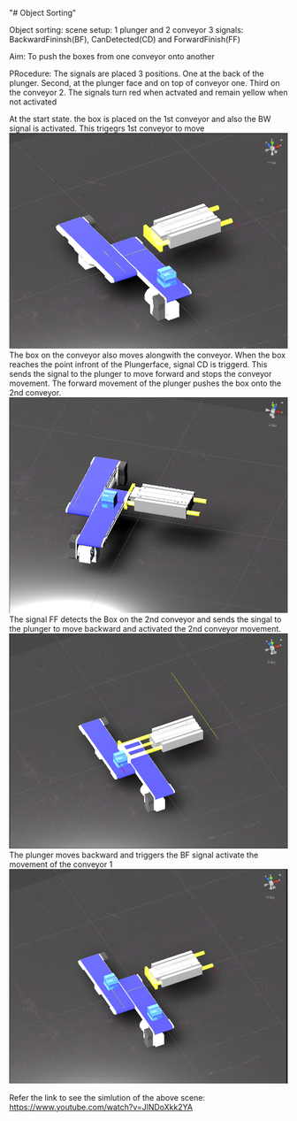 "# Object Sorting" 

Object sorting:
scene setup:
1 plunger and 2 conveyor
3 signals: BackwardFininsh(BF), CanDetected(CD) and ForwardFinish(FF)

Aim: To push the boxes from one conveyor onto another

PRocedure: 
The signals are placed 3 positions. One at the back of the plunger. Second, at the plunger face and on top of conveyor one. Third on the conveyor 2. The signals turn red when actvated and remain yellow when not activated

At the start state. the box is placed on the 1st conveyor and also the BW signal is activated. This trigegrs 1st conveyor to move
![alt text](image-1.png)
The box on the conveyor also moves alongwith the conveyor. When the box reaches the point infront of the Plungerface, signal CD is triggerd. This sends the signal to the plunger to move forward and stops the conveyor movement. The forward movement of the plunger pushes the box onto the 2nd conveyor.
![alt text](image-2.png)
The signal FF detects the Box on the 2nd conveyor and sends the singal to the plunger to move backward and activated the 2nd conveyor movement.
![alt text](image-3.png)
The plunger moves backward and triggers the BF signal activate the movement of the conveyor 1
![alt text](image-4.png)

Refer the link to see the simlution of the above scene: https://www.youtube.com/watch?v=JlNDoXkk2YA

